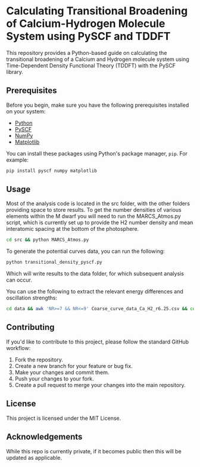 # Calculating Transitional Broadening of Calcium-Hydrogen Molecule System using PySCF and TDDFT

This repository provides a Python-based guide on calculating the transitional broadening of a Calcium and Hydrogen molecule system using Time-Dependent Density Functional Theory (TDDFT) with the PySCF library.

## Prerequisites

Before you begin, make sure you have the following prerequisites installed on your system:

- [Python](https://www.python.org/downloads/)
- [PySCF](http://pyscf.org/)
- [NumPy](https://numpy.org/)
- [Matplotlib](https://matplotlib.org/)

You can install these packages using Python's package manager, `pip`. For example:

```bash
pip install pyscf numpy matplotlib
```
## Usage

Most of the analysis code is located in the src folder, with the other folders providing space to store results. To get the number densities of various elements within the M dwarf you will need to run the MARCS_Atmos.py script, which is currently set up to provide the H2 number density and mean interatomic spacing at the bottom of the photosphere.

```bash
cd src && python MARCS_Atmos.py
```

To generate the potential curves data, you can run the following:

```bash
python transitional_density_pyscf.py
```
Which will write results to the data folder, for which subsequent analysis can occur.

You can use the following to extract the relevant energy differences and oscillation strengths:

```bash
cd data && awk 'NR>=7 && NR<=9' Coarse_curve_data_Ca_H2_r6.25.csv && cd ..
```

## Contributing

If you'd like to contribute to this project, please follow the standard GitHub workflow:

1. Fork the repository.
2. Create a new branch for your feature or bug fix.
3. Make your changes and commit them.
4. Push your changes to your fork.
5. Create a pull request to merge your changes into the main repository.

## License

This project is licensed under the MIT License.

## Acknowledgements

While this repo is currently private, if it becomes public then this will be updated as applicable.